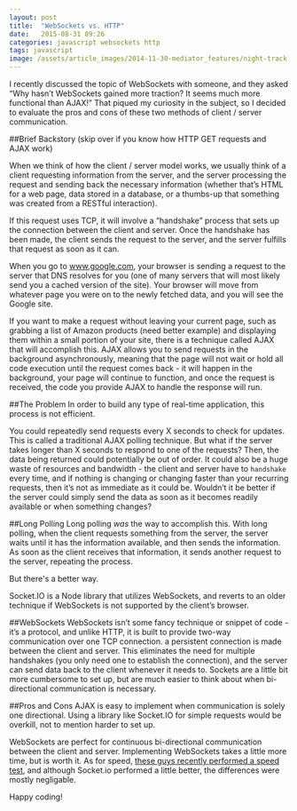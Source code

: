 ```yaml
---
layout: post
title:  "WebSockets vs. HTTP"
date:   2015-08-31 09:26
categories: javascript websockets http
tags: javascript
image: /assets/article_images/2014-11-30-mediator_features/night-track.JPG
---
```


I recently discussed the topic of WebSockets with someone, and they asked “Why hasn’t WebSockets gained more traction? It seems much more functional than AJAX!” That piqued my curiosity in the subject, so I decided to evaluate the pros and cons of these two methods of client / server communication.

##Brief Backstory
(skip over if you know how HTTP GET requests and AJAX work)

When we think of how the client / server model works, we usually think of a client requesting information from the server, and the server processing the request and sending back the necessary information (whether that’s HTML for a web page, data stored in a database, or a thumbs-up that something was created from a RESTful interaction). 

If this request uses TCP, it will involve a “handshake” process that sets up the connection between the client and server. Once the handshake has been made, the client sends the request to the server, and the server fulfills that request as soon as it can.

When you go to www.google.com, your browser is sending a request to the server that DNS resolves for you (one of many servers that will most likely send you a cached version of the site). Your browser will move from whatever page you were on to the newly fetched data, and you will see the Google site.

If you want to make a request without leaving your current page, such as grabbing a list of Amazon products (need better example) and displaying them within a small portion of your site, there is a technique called AJAX that will accomplish this. AJAX allows you to send requests in the background asynchronously, meaning that the page will not wait or hold all code execution until the request comes back - it will happen in the background, your page will continue to function, and once the request is received, the code you provide AJAX to handle the response will run.

##The Problem
In order to build any type of real-time application, this process is not efficient.

You could repeatedly send requests every X seconds to check for updates. This is called a traditional AJAX polling technique. But what if the server takes longer than X seconds to respond to one of the requests? Then, the data being returned could potentially be out of order. It could also be a huge waste of resources and bandwidth - the client and server have to `handshake` every time, and if nothing is changing or changing faster than your recurring requests, then it’s not as immediate as it could be. Wouldn’t it be better if the server could simply send the data as soon as it becomes readily available or when something changes?

##Long Polling
Long polling _was_ the way to accomplish this. With long polling, when the client requests something from the server, the server waits until it has the information available, and then sends the information. As soon as the client receives that information, it sends another request to the server, repeating the process.

But there's a better way.

Socket.IO is a Node library that utilizes WebSockets, and reverts to an older technique if WebSockets is not supported by the client’s browser. 

##WebSockets
WebSockets isn’t some fancy technique or snippet of code - it’s a protocol, and unlike HTTP, it is built to provide two-way communication over one TCP connection.
a persistent connection is made between the client and server. This eliminates the need for multiple handshakes (you only need one to establish the connection), and the server can send data back to the client whenever it needs to. Sockets are a little bit more cumbersome to set up, but are much easier to think about when bi-directional communication is necessary.

##Pros and Cons
AJAX is easy to implement when communication is solely one directional. Using a library like Socket.IO for simple requests would be overkill, not to mention harder to set up.

WebSockets are perfect for continuous bi-directional communication between the client and server. Implementing WebSockets takes a little more time, but is worth it. As for speed, [these guys recently performed a speed test](http://blog.innvenio.com/ajax-vs-socket-io-speed-battle/), and although Socket.io performed a little better, the differences were mostly negligable.

Happy coding!